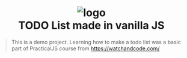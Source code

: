 <h1 align="center">
  <img src="https://github.com/aboutroots/todo-list-vanill-js/blob/master/static/img/demo.gif" alt="logo" style="text-align: center;" align="center"></br>
    TODO List made in vanilla JS
</h1>

> This is a demo project.
Learning how to make a todo list was a basic part of PracticalJS course from https://watchandcode.com/
 